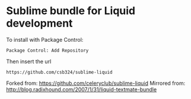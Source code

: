# Sublime bundle for Liquid development

To install with Package Control:

    Package Control: Add Repository

Then insert the url
    
    https://github.com/csb324/sublime-liquid



Forked from: <https://github.com/celeryclub/sublime-liquid>
Mirrored from: <http://blog.radixhound.com/2007/1/31/liquid-textmate-bundle>
